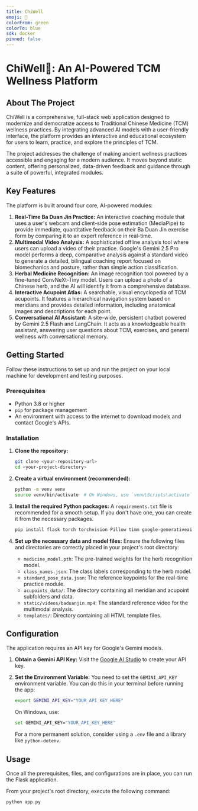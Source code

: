 ```yaml
---
title: ChiWell
emoji: 🍃
colorFrom: green
colorTo: blue
sdk: docker
pinned: false
---
```

# ChiWell🌿: An AI-Powered TCM Wellness Platform

## About The Project

ChiWell is a comprehensive, full-stack web application designed to modernize and democratize access to Traditional Chinese Medicine (TCM) wellness practices. By integrating advanced AI models with a user-friendly interface, the platform provides an interactive and educational ecosystem for users to learn, practice, and explore the principles of TCM.

The project addresses the challenge of making ancient wellness practices accessible and engaging for a modern audience. It moves beyond static content, offering personalized, data-driven feedback and guidance through a suite of powerful, integrated modules.

## Key Features

The platform is built around four core, AI-powered modules:

1.  **Real-Time Ba Duan Jin Practice:** An interactive coaching module that uses a user's webcam and client-side pose estimation (MediaPipe) to provide immediate, quantitative feedback on their Ba Duan Jin exercise form by comparing it to an expert reference in real-time.
2.  **Multimodal Video Analysis:** A sophisticated offline analysis tool where users can upload a video of their practice. Google's Gemini 2.5 Pro model performs a deep, comparative analysis against a standard video to generate a detailed, bilingual coaching report focused on biomechanics and posture, rather than simple action classification.
3.  **Herbal Medicine Recognition:** An image recognition tool powered by a fine-tuned ConvNeXt-Tiny model. Users can upload a photo of a Chinese herb, and the AI will identify it from a comprehensive database.
4.  **Interactive Acupoint Atlas:** A searchable, visual encyclopedia of TCM acupoints. It features a hierarchical navigation system based on meridians and provides detailed information, including anatomical images and descriptions for each point.
5.  **Conversational AI Assistant:** A site-wide, persistent chatbot powered by Gemini 2.5 Flash and LangChain. It acts as a knowledgeable health assistant, answering user questions about TCM, exercises, and general wellness with conversational memory.

## Getting Started

Follow these instructions to set up and run the project on your local machine for development and testing purposes.

### Prerequisites

- Python 3.8 or higher
- `pip` for package management
- An environment with access to the internet to download models and contact Google's APIs.

### Installation

1.  **Clone the repository:**
    ```bash
    git clone <your-repository-url>
    cd <your-project-directory>
    ```

2.  **Create a virtual environment (recommended):**
    ```bash
    python -m venv venv
    source venv/bin/activate  # On Windows, use `venv\Scripts\activate`
    ```

3.  **Install the required Python packages:**
    A `requirements.txt` file is recommended for a smooth setup. If you don't have one, you can create it from the necessary packages.
    ```bash
    pip install flask torch torchvision Pillow timm google-generativeai langchain-google-genai langchain-core
    ```

4.  **Set up the necessary data and model files:**
    Ensure the following files and directories are correctly placed in your project's root directory:
    - `medicine_model.pth`: The pre-trained weights for the herb recognition model.
    - `class_names.json`: The class labels corresponding to the herb model.
    - `standard_pose_data.json`: The reference keypoints for the real-time practice module.
    - `acupoints_data/`: The directory containing all meridian and acupoint subfolders and data.
    - `static/videos/baduanjin.mp4`: The standard reference video for the multimodal analysis.
    - `templates/`: Directory containing all HTML template files.

## Configuration

The application requires an API key for Google's Gemini models.

1.  **Obtain a Gemini API Key:**
    Visit the [Google AI Studio](https://aistudio.google.com/) to create your API key.

2.  **Set the Environment Variable:**
    You need to set the `GEMINI_API_KEY` environment variable. You can do this in your terminal before running the app:
    ```bash
    export GEMINI_API_KEY="YOUR_API_KEY_HERE"
    ```
    On Windows, use:
    ```bash
    set GEMINI_API_KEY="YOUR_API_KEY_HERE"
    ```
    For a more permanent solution, consider using a `.env` file and a library like `python-dotenv`.

## Usage

Once all the prerequisites, files, and configurations are in place, you can run the Flask application.

From your project's root directory, execute the following command:

```bash
python app.py
